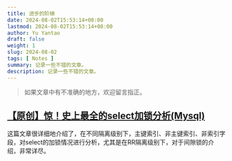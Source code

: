 ```yaml
---
title: 进步的阶梯
date: 2024-08-02T15:53:14+08:00
lastmod: 2024-08-02T15:53:14+08:00
author: Yu Yantao
draft: false
weight: 1
slug: 2024-08-02
tags: [ Notes ]
summary: 记录一些不错的文章。
description: 记录一些不错的文章。
---
```


> 如果文章中有不准确的地方，欢迎留言指正。

## [【原创】惊！史上最全的select加锁分析(Mysql)](https://www.cnblogs.com/rjzheng/p/9950951.html)

这篇文章很详细地介绍了，在不同隔离级别下，主键索引、非主键索引、非索引字段，对select的加锁情况进行分析，尤其是在RR隔离级别下，对于间隙锁的介绍，非常详尽。
